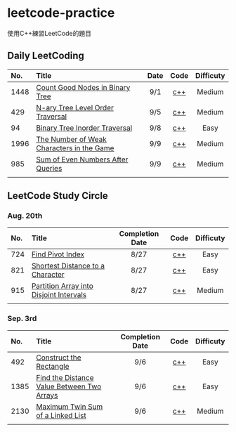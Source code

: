 # leetcode-practice
使用C++練習LeetCode的題目

## Daily LeetCoding  

|No.|Title|Date|Code|Difficuty|
|:--|:--|:--:|:--:|:--:|
|1448|[Count Good Nodes in Binary Tree](https://leetcode.com/problems/count-good-nodes-in-binary-tree/)|9/1|[c++](https://github.com/Madfater/leetcode-practice/blob/master/Daily%20LeetCode/.1448/1448.cpp)|Medium|
|429|[N-ary Tree Level Order Traversal](https://leetcode.com/problems/n-ary-tree-level-order-traversal/)|9/5|[c++](https://github.com/Madfater/leetcode-practice/blob/master/Daily%20LeetCode/.429/429(ver.DFS).cpp)|Medium|
|94|[Binary Tree Inorder Traversal](https://leetcode.com/problems/binary-tree-inorder-traversal/)|9/8|[c++](https://github.com/Madfater/leetcode-practice/blob/master/Daily%20LeetCode/.94/94(ver.Recursive).cpp)|Easy|
|1996|[The Number of Weak Characters in the Game](https://leetcode.com/problems/the-number-of-weak-characters-in-the-game/)|9/9|[c++](https://github.com/Madfater/leetcode-practice/blob/master/Daily%20LeetCode/.1996/1996.cpp)|Medium|
|985|[Sum of Even Numbers After Queries](https://leetcode.com/problems/sum-of-even-numbers-after-queries/)|9/9|[c++](https://github.com/Madfater/leetcode-practice/blob/master/Daily%20LeetCode/.985/985.cpp)|Medium|
||||||


## LeetCode Study Circle

### Aug. 20th
|No.|Title|Completion Date|Code|Difficuty|
|:--|:--|:--:|:--:|:--:|
|724|[Find Pivot Index](https://leetcode.com/problems/find-pivot-index/)|8/27|[c++](https://github.com/Madfater/leetcode-practice/blob/master/LeetCode%20Study%20Circle/Aug.20th/.724/724.cpp)|Easy|
|821|[Shortest Distance to a Character](https://leetcode.com/problems/shortest-distance-to-a-character/)|8/27|[c++](https://github.com/Madfater/leetcode-practice/blob/master/LeetCode%20Study%20Circle/Aug.20th/.724/724.cpp)|Easy|
|915|[Partition Array into Disjoint Intervals](https://leetcode.com/problems/partition-array-into-disjoint-intervals/)|8/27|[c++](https://github.com/Madfater/leetcode-practice/blob/master/LeetCode%20Study%20Circle/Aug.20th/.915/915.cpp)|Medium|
||||||

### Sep. 3rd
|No.|Title|Completion Date|Code|Difficuty
|:--|:--|:--:|:--:|:--:|
|492|[Construct the Rectangle](https://leetcode.com/problems/construct-the-rectangle/)|9/6|[c++](https://github.com/Madfater/leetcode-practice/blob/master/LeetCode%20Study%20Circle/Sep.3rd/.492/492.cpp)|Easy|
|1385|[Find the Distance Value Between Two Arrays](https://leetcode.com/problems/find-the-distance-value-between-two-arrays/)|9/6|[c++](https://github.com/Madfater/leetcode-practice/blob/master/LeetCode%20Study%20Circle/Sep.3rd/.1385/1385.cpp)|Easy|
|2130|[Maximum Twin Sum of a Linked List](https://leetcode.com/problems/maximum-twin-sum-of-a-linked-list/)|9/6|[c++](https://github.com/Madfater/leetcode-practice/blob/master/LeetCode%20Study%20Circle/Sep.3rd/.2130/2130.cpp)|Medium|
||||||